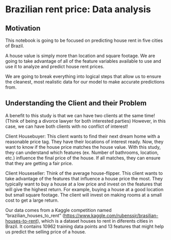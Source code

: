 # Brazilian rent price: Data analysis

## Motivation
This notebook is going to be focused on predicting house rent in five cities of Brazil.

A house value is simply more than location and square footage. We are going to take advantage of all of the feature variables available to use and use it to analyze and predict house rent prices.

We are going to break everything into logical steps that allow us to ensure the cleanest, most realistic data for our model to make accurate predictions from.

## Understanding the Client and their Problem

A benefit to this study is that we can have two clients at the same time! (Think of being a divorce lawyer for both interested parties) However, in this case, we can have both clients with no conflict of interest!

Client Housebuyer: This client wants to find their next dream home with a reasonable price tag. They have their locations of interest ready. Now, they want to know if the house price matches the house value. With this study, they can understand which features (ex. Number of bathrooms, location, etc.) influence the final price of the house. If all matches, they can ensure that they are getting a fair price.

Client Houseseller: Think of the average house-flipper. This client wants to take advantage of the features that influence a house price the most. They typically want to buy a house at a low price and invest on the features that will give the highest return. For example, buying a house at a good location but small square footage. The client will invest on making rooms at a small cost to get a large return. 

Our data comes from a Kaggle competition named “brazilian_houses_to_rent” (<url>https://www.kaggle.com/rubenssjr/brasilian-houses-to-rent</url>), which is a dataset houses to rent in diferents cities in Brazil. It contains 10962 training data points and 13 features that might help us predict the selling price of a house.
